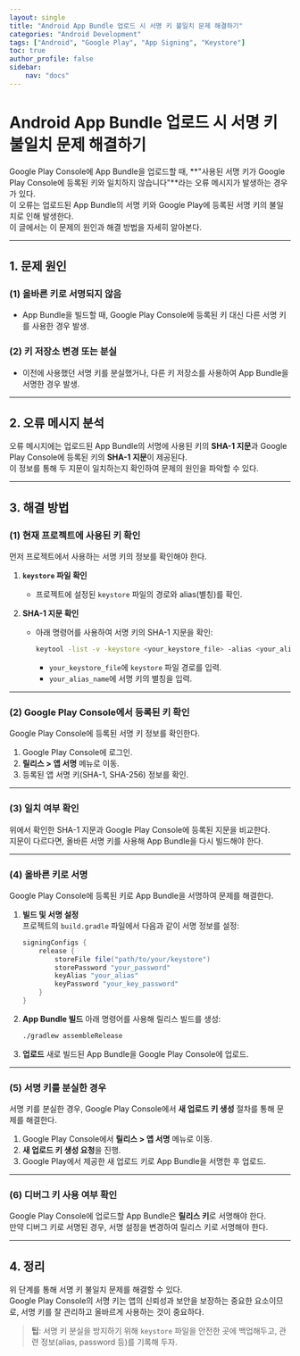 ```yaml
---
layout: single
title: "Android App Bundle 업로드 시 서명 키 불일치 문제 해결하기"
categories: "Android Development"
tags: ["Android", "Google Play", "App Signing", "Keystore"]
toc: true
author_profile: false
sidebar:
    nav: "docs"
---
```


# Android App Bundle 업로드 시 서명 키 불일치 문제 해결하기

Google Play Console에 App Bundle을 업로드할 때, **"사용된 서명 키가 Google Play Console에 등록된 키와 일치하지 않습니다"**라는 오류 메시지가 발생하는 경우가 있다.  
이 오류는 업로드된 App Bundle의 서명 키와 Google Play에 등록된 서명 키의 불일치로 인해 발생한다.  
이 글에서는 이 문제의 원인과 해결 방법을 자세히 알아본다.

---

## 1. **문제 원인**

### (1) **올바른 키로 서명되지 않음**
- App Bundle을 빌드할 때, Google Play Console에 등록된 키 대신 다른 서명 키를 사용한 경우 발생.

### (2) **키 저장소 변경 또는 분실**
- 이전에 사용했던 서명 키를 분실했거나, 다른 키 저장소를 사용하여 App Bundle을 서명한 경우 발생.

---

## 2. **오류 메시지 분석**

오류 메시지에는 업로드된 App Bundle의 서명에 사용된 키의 **SHA-1 지문**과 Google Play Console에 등록된 키의 **SHA-1 지문**이 제공된다.  
이 정보를 통해 두 지문이 일치하는지 확인하여 문제의 원인을 파악할 수 있다.

---

## 3. **해결 방법**

### (1) **현재 프로젝트에 사용된 키 확인**
먼저 프로젝트에서 사용하는 서명 키의 정보를 확인해야 한다.

1. **`keystore` 파일 확인**
   - 프로젝트에 설정된 `keystore` 파일의 경로와 alias(별칭)를 확인.

2. **SHA-1 지문 확인**
   - 아래 명령어를 사용하여 서명 키의 SHA-1 지문을 확인:
     ```bash
     keytool -list -v -keystore <your_keystore_file> -alias <your_alias_name>
     ```
     - `your_keystore_file`에 `keystore` 파일 경로를 입력.  
     - `your_alias_name`에 서명 키의 별칭을 입력.  

---

### (2) **Google Play Console에서 등록된 키 확인**
Google Play Console에 등록된 서명 키 정보를 확인한다.

1. Google Play Console에 로그인.  
2. **릴리스 > 앱 서명** 메뉴로 이동.  
3. 등록된 앱 서명 키(SHA-1, SHA-256) 정보를 확인.  

---

### (3) **일치 여부 확인**
위에서 확인한 SHA-1 지문과 Google Play Console에 등록된 지문을 비교한다.  
지문이 다르다면, 올바른 서명 키를 사용해 App Bundle을 다시 빌드해야 한다.

---

### (4) **올바른 키로 서명**
Google Play Console에 등록된 키로 App Bundle을 서명하여 문제를 해결한다.

1. **빌드 및 서명 설정**  
   프로젝트의 `build.gradle` 파일에서 다음과 같이 서명 정보를 설정:
   ```gradle
   signingConfigs {
       release {
           storeFile file("path/to/your/keystore")
           storePassword "your_password"
           keyAlias "your_alias"
           keyPassword "your_key_password"
       }
   }
   ```

2. **App Bundle 빌드**
   아래 명령어를 사용해 릴리스 빌드를 생성:
   ```bash
   ./gradlew assembleRelease
   ```

3. **업로드**
   새로 빌드된 App Bundle을 Google Play Console에 업로드.  

---

### (5) **서명 키를 분실한 경우**
서명 키를 분실한 경우, Google Play Console에서 **새 업로드 키 생성** 절차를 통해 문제를 해결한다.

1. Google Play Console에서 **릴리스 > 앱 서명** 메뉴로 이동.  
2. **새 업로드 키 생성 요청**을 진행.  
3. Google Play에서 제공한 새 업로드 키로 App Bundle을 서명한 후 업로드.  

---

### (6) **디버그 키 사용 여부 확인**
Google Play Console에 업로드할 App Bundle은 **릴리스 키**로 서명해야 한다.  
만약 디버그 키로 서명된 경우, 서명 설정을 변경하여 릴리스 키로 서명해야 한다.

---

## 4. **정리**

위 단계를 통해 서명 키 불일치 문제를 해결할 수 있다.  
Google Play Console의 서명 키는 앱의 신뢰성과 보안을 보장하는 중요한 요소이므로, 서명 키를 잘 관리하고 올바르게 사용하는 것이 중요하다.

> **팁**: 서명 키 분실을 방지하기 위해 `keystore` 파일을 안전한 곳에 백업해두고, 관련 정보(alias, password 등)를 기록해 두자.